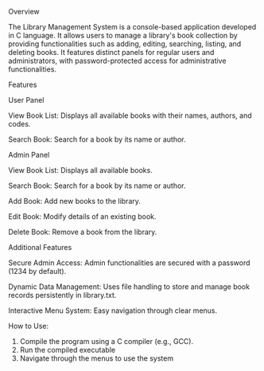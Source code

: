 Overview

The Library Management System is a console-based application developed in C language. It allows users to manage a library's book collection by providing functionalities such as adding, editing, searching, listing, and deleting books. It features distinct panels for regular users and administrators, with password-protected access for administrative functionalities.

Features

User Panel

View Book List:
Displays all available books with their names, authors, and codes.

Search Book:
Search for a book by its name or author.

Admin Panel

View Book List: 
Displays all available books.

Search Book: 
Search for a book by its name or author.

Add Book: 
Add new books to the library.

Edit Book:
Modify details of an existing book.

Delete Book: 
Remove a book from the library.

Additional Features

Secure Admin Access: Admin functionalities are secured with a password (1234 by default).

Dynamic Data Management: Uses file handling to store and manage book records persistently in library.txt.

Interactive Menu System: Easy navigation through clear menus.

How to Use:

1. Compile the program using a C compiler (e.g., GCC).
2. Run the compiled executable
3. Navigate through the menus to use the system
